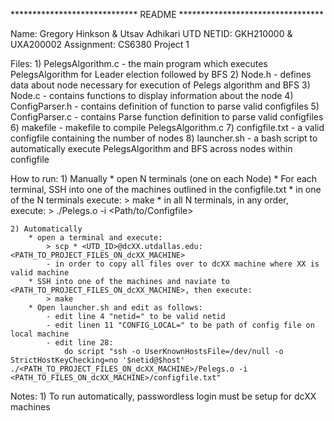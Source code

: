 ***************************** README *********************************

Name: Gregory Hinkson & Utsav Adhikari
UTD NETID: GKH210000 & UXA200002
Assignment: CS6380 Project 1


Files:
	1) PelegsAlgorithm.c - the main program which executes PelegsAlgorithm for Leader election followed by BFS
	2) Node.h - defines data about node necessary for execution of Pelegs algorithm and BFS 
	3) Node.c - contains functions to display information about the node
    4) ConfigParser.h - contains definition of function to parse valid configfiles
    5) ConfigParser.c - contains Parse function definition to parse valid configfiles
    6) makefile - makefile to compile PelegsAlgorithm.c
	7) configfile.txt - a valid configfile containing the number of nodes
    8) launcher.sh - a bash script to automatically execute PelegsAlgorithm and BFS across nodes within configfile

How to run:
    1) Manually
        * open N terminals (one on each Node)
        * For each terminal, SSH into one of the machines outlined in the configfile.txt
        * in one of the N terminals execute:
            > make
        * in all N terminals, in any order, execute:
            > ./Pelegs.o -i <Path/to/Configfile>

    2) Automatically
        * open a terminal and execute:
            > scp * <UTD_ID>@dcXX.utdallas.edu:<PATH_TO_PROJECT_FILES_ON_dcXX_MACHINE>
            - in order to copy all files over to dcXX machine where XX is valid machine
        * SSH into one of the machines and naviate to <PATH_TO_PROJECT_FILES_ON_dcXX_MACHINE>, then execute:
            > make
        * Open launcher.sh and edit as follows:
            - edit line 4 "netid=" to be valid netid
            - edit linen 11 "CONFIG_LOCAL=" to be path of config file on local machine
            - edit line 28:
                do script "ssh -o UserKnownHostsFile=/dev/null -o StrictHostKeyChecking=no '$netid@$host' ./<PATH_TO_PROJECT_FILES_ON_dcXX_MACHINE>/Pelegs.o -i <PATH_TO_FILES_ON_dcXX_MACHINE>/configfile.txt"


Notes:
    1) To run automatically, passwordless login must be setup for dcXX machines
	
